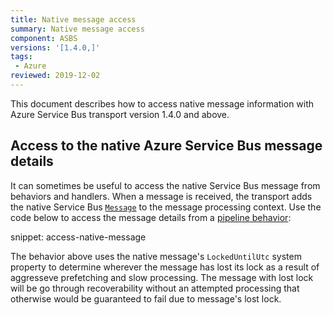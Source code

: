 ```yaml
---
title: Native message access
summary: Native message access
component: ASBS
versions: '[1.4.0,]'
tags:
 - Azure
reviewed: 2019-12-02
---
```


This document describes how to access native message information with Azure Service Bus transport version 1.4.0 and above.

## Access to the native Azure Service Bus message details

It can sometimes be useful to access the native Service Bus message from behaviors and handlers. When a message is received, the transport adds the native Service Bus [`Message`](https://docs.microsoft.com/en-us/dotnet/api/microsoft.azure.servicebus.message) to the message processing context. Use the code below to access the message details from a [pipeline behavior](/nservicebus/pipeline/manipulate-with-behaviors.md):

snippet: access-native-message

The behavior above uses the native message's `LockedUntilUtc` system property to determine wherever the message has lost its lock as a result of aggresseve prefetching and slow processing. The message with lost lock will be go through recoverability  without an attempted processing that otherwise would be guaranteed to fail due to message's lost lock.